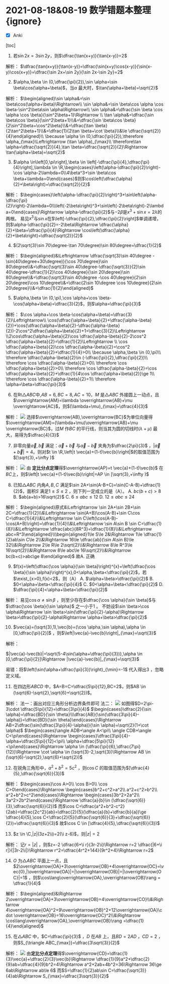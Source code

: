 # 2021-08-18&08-19 数学错题本整理 {ignore}

- [x] Anki

[toc]

1. 若$\sin 2x=3\sin 2y$，则$\dfrac{\tan(x+y)}{\tan(x-y)}=2$

解析：
$\dfrac{\tan(x+y)}{\tan(x-y)}=\dfrac{\sin(x+y)\cos(x-y)}{\sin(x-y)\cos(x+y)}=\dfrac{\sin 2x+\sin 2y}{\sin 2x-\sin 2y}=2$ 

2. $\alpha,\beta \in (0,\dfrac{\pi}{2}),\sin \alpha=\sin \beta\cos(\alpha+\beta)$，当$\alpha$ 最大时，$\tan(\alpha+\beta)=\sqrt{2}$ 

解析：
$\begin{aligned}\sin \alpha&=\sin \beta\cos(\alpha+\beta)\Rightarrow\\ \sin \alpha&=\sin \beta\cos \alpha \cos \beta-\sin^2\beta\sin \alpha\Rightarrow\\ \sin \alpha&=\dfrac{\sin \beta \cos \alpha \cos \beta}{\sin^2\beta+1}\Rightarrow \\ \tan \alpha&=\dfrac{\sin \beta\cos \beta}{\sin^2\beta+1}\\&=\dfrac{\sin \beta\cos \beta}{2\sin^2\beta+\cos^2\beta}\\&=\dfrac{\tan \beta}{2\tan^2\beta+1}\\&=\dfrac{1}{2\tan \beta+\cot \beta}\\&\le \dfrac{\sqrt{2}}{4}\end{aligned}\\ \because \alpha \in (0,\dfrac{\pi}{2}),\therefore \alpha_{\max}\Leftrightarrow (\tan \alpha)_{\max}\\ \therefore\tan \alpha=\dfrac{\sqrt{2}}{4},\tan \beta=\dfrac{\sqrt{2}}{2}\Rightarrow \tan(\alpha+\beta)=\sqrt{2}$ 

3. $\alpha \in\left[0,\pi\right],\beta \in \left[-\dfrac{\pi}{4},\dfrac{\pi}{4}\right],\lambda \in \R,\begin{cases}\left(\alpha-\dfrac{\pi}{2}\right)-\cos \alpha-2\lambda=0\\4\beta^3+\sin \beta\cos \beta+\lambda=0\end{cases}$则$\cos\left(\dfrac{\alpha}{2}+\beta\right)=\dfrac{\sqrt{2}}{2}$

解析：
$\begin{cases}\left(\alpha-\dfrac{\pi}{2}\right)^3+\sin\left(\alpha-\dfrac{\pi}{2}\right)-2\lambda=0\\\left(-2\beta\right)^3+\sin\left(-2\beta\right)-2\lambda=0\end{cases}\Rightarrow \alpha-\dfrac{\pi}{2}$与$-2\beta$是$x^3+\sin x=2\lambda$的两根。
易见$x^3$与$\sin x$在$\left[-\dfrac{\pi}{2},\dfrac{\pi}{2}\right]$单调递增，则$\alpha-\dfrac{\pi}{2}=-2\beta\Rightarrow \dfrac{\alpha}{2}+\beta=\dfrac{\pi}{4}\Rightarrow \cos\left(\dfrac{\alpha}{2}+\beta\right)=\dfrac{\sqrt{2}}{2}$

4. $(2\sqrt{3}\sin 70\degree-\tan 70\degree)\sin 80\degree=\dfrac{1}{2}$

解析：
$\begin{aligned}&\Leftrightarrow \dfrac{\sqrt{3}\sin 40\degree -\sin(40\degree+30\degree)}{\cos 70\degree}\sin 80\degree\\&=\dfrac{\sqrt{3}\sin 40\degree-\dfrac{\sqrt{3}}{2}\sin 40\degree-\dfrac{1}{2}\cos 40\degree}{\sin 20\degree}\sin 80\degree\\&=\dfrac{\sqrt{3}\sin 40\degree -\cos 40\degree}{2\sin 20\degree}\cos 10\degree\\&=\dfrac{2\sin 10\degree \cos 10\degree}{2\sin 20\degree}\\&=\dfrac{1}{2}\end{aligned}$ 

5. $\alpha,\beta \in (0,\pi),\cos \alpha+\cos \beta-\cos(\alpha+\beta)=\dfrac{3}{2}$，则$\alpha=\dfrac{\pi}{3}$ 

解析：
$\cos \alpha+\cos \beta-\cos(\alpha+\beta)=\dfrac{3}{2}\Leftrightarrow\\ \cos(\dfrac{\alpha+\beta}{2}+\dfrac{\alpha-\beta}{2})+\cos(\dfrac{\alpha+\beta}{2}-\dfrac{\alpha-\beta}{2})-2\cos^2\dfrac{\alpha+\beta}{2}+1=\dfrac{3}{2}\Leftrightarrow \\2\cos\dfrac{\alpha+\beta}{2}\cos \dfrac{\alpha-\beta}{2}-2\cos^2 \dfrac{\alpha+\beta}{2}=\dfrac{1}{2}\Leftrightarrow \\ \cos \dfrac{\alpha+\beta}{2}\cos \dfrac{\alpha-\beta}{2}=\cos^2 \dfrac{\alpha+\beta}{2}+\dfrac{1}{4}>0\\ \because \alpha,\beta \in (0,\pi)\\ \therefore \dfrac{\alpha-\beta}{2}\in (-\dfrac{\pi}{2},\dfrac{\pi}{2})\\ \therefore \cos \dfrac{\alpha-\beta}{2}>0\\ \therefore \cos \dfrac{\alpha+\beta}{2}>0\\ \therefore \cos \dfrac{\alpha-\beta}{2}=\cos \dfrac{\alpha+\beta}{2}+\dfrac{1}{4\cos \dfrac{\alpha+\beta}{2}}\ge 1\\ \therefore \cos \dfrac{\alpha-\beta}{2}=1\\ \therefore \alpha=\beta=\dfrac{\pi}{3}$ 

6. 在$\mathrm{Rt}\triangle ABC$中,$AB=6,BC=8,AC=10$，$M$ 是$\triangle ABC$ 外接圆上一动点，且$\overrightarrow{AM}=\lambda \overrightarrow{AB}+\mu \overrightarrow{AC}$，则$(\lambda+\mu)_{\max}=\dfrac{4}{3}$ 

解析：
![](images/2021-08-18-20-22-39.png)
选择$\overrightarrow{AB},\overrightarrow{BC}$为单位向量得$\overrightarrow{AM}=(\lambda+\mu)\overrightarrow{AB}+\mu \overrightarrow{BC}$，过$M$ 作$BC$ 的平行线，则当其为圆的切线时$(\lambda+\mu)$ 最大，易得为$\dfrac{4}{3}$ 

7. 非零向量$\vec{a},\vec{b}$ 满足：$\vec{a}+\vec{b}$ 与$\vec{a}-\vec{b}$ 夹角为$\dfrac{2\pi}{3}$ ，$\left|\vec{a}+\vec{b}\right|=4$。则对$t \in \R,\left|t \vec{a}+(1-t)\vec{b}\right|$的取值范围为$[\sqrt{3},+\infty )$ 

解析：
![](images/2021-08-18-20-47-30.png)
由 **定比分点定理**得$\overrightarrow{AP}=t \vec{a}+(1-t)\vec{b}$ 在$BC$上，则$\left|t \vec{a}+(1-t)\vec{b}\right|=AP \in [\sqrt{3},+\infty )$

8. 已知$\triangle ABC$ 内角$A,B,C$ 满足$\sin 2A+\sin(A-B+C)=\sin(C-A-B)+\dfrac{1}{2}$，面积$S$ 满足$1\le S\le 2$ ，则下列一定成立的是（A）。
A. $bc(b+c)>8$ 
B. $ab(a+b)>16\sqrt{2}$ 
C. $6\le abc\le 12$ 
D. $12\le abc\le 24$ 

解析：
$\begin{aligned}原式&\Leftrightarrow \sin 2A+\sin 2B+\sin 2C=\dfrac{1}{2}\\&\Leftrightarrow \sin(A+B)\cos(A-B)+\sin C\cos C=\dfrac{1}{4}\\&\Leftrightarrow \sin C\left(\cos(A-B)-\cos(A+B)\right)=\dfrac{1}{4}\\&\Leftrightarrow \sin A\sin B \sin C=\dfrac{1}{8}\\&\Leftrightarrow \dfrac{abc}{8R^3}=\dfrac{1}{8}\\&\Leftrightarrow abc=R^3\end{aligned}\\\begin{aligned}1\le S\le 2&\Rightarrow 1\le \dfrac{1}{2}ab\sin C\le 2\\&\Rightarrow 16\le \dfrac{ab}{\sin A\sin B}\le 32\\&\Rightarrow 2\le R\le 2\sqrt{2}\\&\Rightarrow 8\le R^3\le 16\sqrt{2}\\&\Rightarrow 8\le abc\le 16\sqrt{2}\\&\Rightarrow bc(b+c)>abc\ge 8\end{aligned}$ 
故A. 正确

9. $f(x)=\left(\dfrac{\cos \alpha}{\sin \beta}\right)^{x}+\left(\dfrac{\cos \beta}{\sin \alpha}\right)^{x},0<\alpha,\beta<\dfrac{\pi}{2}$，若$\exist_{x>0},f(x)<2$，则（A）
A. $\alpha+\beta>\dfrac{\pi}{2}$ 
B. $0<\alpha+\beta<\dfrac{\pi}{4}$ 
C. $0<\alpha+\beta<\dfrac{\pi}{2}$ 
D. $\dfrac{\pi}{4}<\alpha+\beta<\dfrac{\pi}{2}$ 

解析：
易见$\cos \alpha\ne \sin \beta$ ，则至少存在$\dfrac{\cos \alpha}{\sin \beta}$与$\dfrac{\cos \beta}{\sin \alpha}$ 之一小于$1$ 。
不妨设$\sin \beta>\cos \alpha\Rightarrow \sin \beta>\sin(\dfrac{\pi}{2}-\alpha)\Rightarrow \beta>\dfrac{\pi}{2}-\alpha\Rightarrow \alpha+\beta>\dfrac{\pi}{2}$  

10. $\vec{a}=(\sqrt{3},1),\vec{b}=(\cos \alpha,\sin \alpha),\alpha \in [0,\dfrac{\pi}{2}]$ ，则$\left|\vec{a}-\vec{b}\right|_{\max}=\sqrt{3}$

解析：

$|\vec{a}-\vec{b}|=\sqrt{5-4\sin(\alpha+\dfrac{\pi}{3})},\alpha \in [0,\dfrac{\pi}{2}]\Rightarrow |\vec{a}-\vec{b}|_{\max}=\sqrt{3}$ 

易错：将$\left(\sin(\alpha+\dfrac{\pi}{3})\right)_{\min}=-1$ 代入得出$3$ ，忽略定义域。

11. 在四边形$ABCD$ 中，$A=B=C=\dfrac{5\pi}{12},BC=2$，则$AB \in (\sqrt{6}-\sqrt{2},\sqrt{6}+\sqrt{2})$。

解析：
法一：画出对应三角形分析边界条件即可
法二：
![](images/2021-08-19-08-58-20.png)
如图得$D=2\pi-3\cdot \dfrac{5\pi}{12}=\dfrac{3\pi}{4}$
$\begin{cases}\dfrac{2}{\sin \alpha}=\dfrac{BD}{\sin \theta}\\\dfrac{AB}{\sin(\dfrac{3\pi}{4}-\alpha)}=\dfrac{BD}{\sin \theta}\end{cases}\Rightarrow AB=2\dfrac{\sin(\dfrac{3\pi}{4}-\alpha)}{\sin \alpha}=\sqrt{2}(1+\cot \alpha)$
$\begin{cases}\angle ADB+\angle A<\pi\\ \angle CDB+\angle C<\pi\end{cases}\Rightarrow \begin{cases}\dfrac{3\pi}{4}-\alpha+\dfrac{5\pi}{12}<\pi\\ \alpha+\dfrac{5\pi}{12}<\pi\end{cases}\Rightarrow \alpha \in (\dfrac{\pi}{6},\dfrac{7\pi}{12})\Rightarrow \cot \alpha \in (\sqrt{3}-2,\sqrt{3})\Rightarrow AB \in (\sqrt{6}-\sqrt{2},\sqrt{6}+\sqrt{2})$ 

12. 在锐角三角形中，$a^2+b^2=5c^2$ ，则$\cos C$ 的取值范围为$[\dfrac{4}{5},\dfrac{\sqrt{6}}{3})$ 

解析：
$\begin{cases}\cos A>0\\ \cos B>0\\ \cos C>0\end{cases}\Rightarrow \begin{cases}b^2+c^2>a^2\\ a^2+c^2>b^2\\ a^2+b^2>c^2\end{cases}\Rightarrow \begin{cases}3b^2>2a^2\\ 3a^2>2b^2\end{cases}\Rightarrow \dfrac{a}{b}\in (\dfrac{\sqrt{6}}{3},\dfrac{\sqrt{6}}{2})$
而$\cos C=\dfrac{a^2+b^2-c^2}{2ab}=\dfrac{2c^2}{ab}=\dfrac{2}{5}(\dfrac{a}{b}+\dfrac{b}{a})\ge \dfrac{4}{5},\cos C<\dfrac{2}{5}(\dfrac{\sqrt{6}}{3}+\dfrac{\sqrt{6}}{2})=\dfrac{\sqrt{6}}{3}$ 
故$\cos C \in [\dfrac{4}{5},\dfrac{\sqrt{6}}{3})$ 

13. $z \in \C,|z|(3z+2\i)=2(\i z-6)$，则$|z|=2$ 

解析：
记$r=|z|$ ，则$z=-2 \dfrac{6+\i r}{3r-2\i}\Rightarrow r=2 \dfrac{|6+\i r|}{|3r-2\i|}\Rightarrow r^2=\dfrac{4r^2+144}{9r^2+4}\Rightarrow r=2$ 

14. $O$ 为$\triangle ABC$ 平面上一点，且$2\overrightarrow{OA}+3\overrightarrow{OB}+4\overrightarrow{OC}=\vec{0},|\overrightarrow{OA}|=|\overrightarrow{OB}|=|\overrightarrow{OC}|=1$ ，则$\cos\lang\overrightarrow{OA},\overrightarrow{OB}\rang = \dfrac{1}{4}$ 

解析：
$\begin{aligned}&\Rightarrow 2\overrightarrow{OA}+3\overrightarrow{OB}=4\overrightarrow{CO}\\&\Rightarrow 4\overrightarrow{OA}^2+9\overrightarrow{OB}^2+12\overrightarrow{OA}\cdot \overrightarrow{OB}=16\overrightarrow{OC}^2\\&\Rightarrow \cos\lang\overrightarrow{OA},\overrightarrow{OB}\rang =\dfrac{1}{4}\end{aligned}$ 

15. 在$\triangle ABC$ 中，$C=\dfrac{\pi}{3}$ ，$D$ 在$AB$ 上，且$BD=2AD$ ，$CD=2$ ，则$S_{\triangle ABC_{\max}}=\dfrac{3\sqrt{3}}{2}$ 

解析：
![](images/2021-08-19-09-44-31.png)
由**定比分点定理**得$\overrightarrow{CD}=\dfrac{1}{3}\vec{a}+\dfrac{2}{3}\vec{b}\Rightarrow \dfrac{1}{9}a^2+\dfrac{2}{9}ab+\dfrac{4}{9}b^2=4\Rightarrow a^2+2ab+4b^2=36\Rightarrow 36\ge 6ab\Rightarrow ab\le 6$ 
而$S=\dfrac{1}{2}ab\sin C=\dfrac{\sqrt{3}}{4}ab\Rightarrow S_{\max}=\dfrac{3\sqrt{3}}{2}$ 